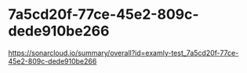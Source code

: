 # 7a5cd20f-77ce-45e2-809c-dede910be266
https://sonarcloud.io/summary/overall?id=examly-test_7a5cd20f-77ce-45e2-809c-dede910be266
